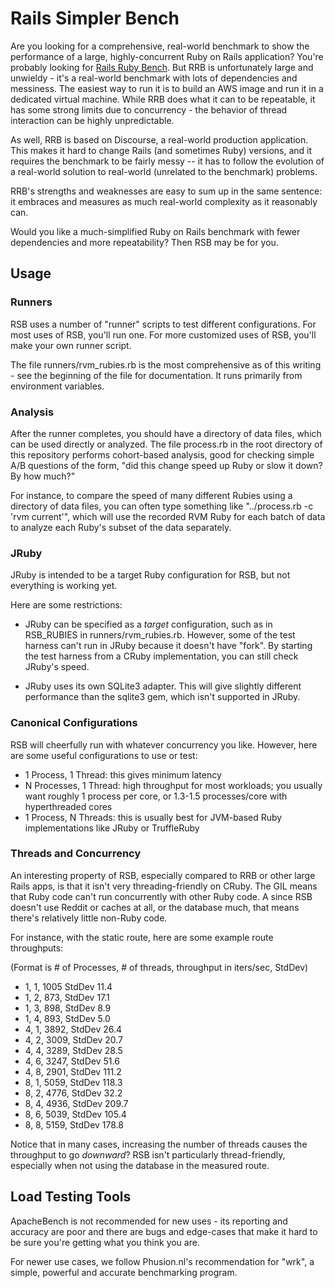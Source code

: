 # Rails Simpler Bench

Are you looking for a comprehensive, real-world benchmark to show the
performance of a large, highly-concurrent Ruby on Rails application?
You're probably looking for [Rails Ruby
Bench](https://github.com/noahgibbs/rails_ruby_bench). But RRB is
unfortunately large and unwieldy - it's a real-world benchmark with
lots of dependencies and messiness. The easiest way to run it is to
build an AWS image and run it in a dedicated virtual machine. While
RRB does what it can to be repeatable, it has some strong limits due
to concurrency - the behavior of thread interaction can be highly
unpredictable.

As well, RRB is based on Discourse, a real-world production
application. This makes it hard to change Rails (and sometimes Ruby)
versions, and it requires the benchmark to be fairly messy -- it has
to follow the evolution of a real-world solution to real-world
(unrelated to the benchmark) problems.

RRB's strengths and weaknesses are easy to sum up in the same
sentence: it embraces and measures as much real-world complexity as it
reasonably can.

Would you like a much-simplified Ruby on Rails benchmark with fewer
dependencies and more repeatability? Then RSB may be for you.

## Usage

### Runners

RSB uses a number of "runner" scripts to test different
configurations. For most uses of RSB, you'll run one. For more
customized uses of RSB, you'll make your own runner script.

The file runners/rvm_rubies.rb is the most comprehensive as of this
writing - see the beginning of the file for documentation. It runs
primarily from environment variables.

### Analysis

After the runner completes, you should have a directory of data files,
which can be used directly or analyzed. The file process.rb in the
root directory of this repository performs cohort-based analysis, good
for checking simple A/B questions of the form, "did this change speed
up Ruby or slow it down? By how much?"

For instance, to compare the speed of many different Rubies using a
directory of data files, you can often type something like
"../process.rb -c 'rvm current'", which will use the recorded RVM Ruby
for each batch of data to analyze each Ruby's subset of the data
separately.

### JRuby

JRuby is intended to be a target Ruby configuration for RSB, but not everything is working yet.

Here are some restrictions:

* JRuby can be specified as a *target* configuration, such as in
  RSB_RUBIES in runners/rvm_rubies.rb. However, some of the test
  harness can't run in JRuby because it doesn't have "fork".
  By starting the test harness from a CRuby implementation, you
  can still check JRuby's speed.

* JRuby uses its own SQLite3 adapter. This will give slightly
  different performance than the sqlite3 gem, which isn't
  supported in JRuby.

### Canonical Configurations

RSB will cheerfully run with whatever concurrency you like. However,
here are some useful configurations to use or test:

* 1 Process, 1 Thread: this gives minimum latency
* N Processes, 1 Thread: high throughput for most workloads; you usually
  want roughly 1 process per core, or 1.3-1.5 processes/core with
  hyperthreaded cores
* 1 Process, N Threads: this is usually best for JVM-based Ruby implementations
  like JRuby or TruffleRuby

### Threads and Concurrency

An interesting property of RSB, especially compared to RRB or other large
Rails apps, is that it isn't very threading-friendly on CRuby. The GIL
means that Ruby code can't run concurrently with other Ruby code.
A since RSB doesn't use Reddit or caches at all, or the database much,
that means there's relatively little non-Ruby code.

For instance, with the static route, here are some example route throughputs:

(Format is # of Processes, # of threads, throughput in iters/sec, StdDev)

* 1, 1, 1005  StdDev 11.4
* 1, 2, 873, StdDev 17.1
* 1, 3, 898, StdDev 8.9
* 1, 4, 893, StdDev 5.0
* 4, 1, 3892, StdDev 26.4
* 4, 2, 3009, StdDev 20.7
* 4, 4, 3289, StdDev 28.5
* 4, 6, 3247, StdDev 51.6
* 4, 8, 2901, StdDev 111.2
* 8, 1, 5059, StdDev 118.3
* 8, 2, 4776, StdDev 32.2
* 8, 4, 4936, StdDev 209.7
* 8, 6, 5039, StdDev 105.4
* 8, 8, 5159, StdDev 178.8

Notice that in many cases, increasing the number of threads causes the
throughput to go *downward*? RSB isn't particularly thread-friendly,
especially when not using the database in the measured route.

## Load Testing Tools

ApacheBench is not recommended for new uses - its reporting and
accuracy are poor and there are bugs and edge-cases that make it hard
to be sure you're getting what you think you are.

For newer use cases, we follow Phusion.nl's recommendation for "wrk",
a simple, powerful and accurate benchmarking program.
